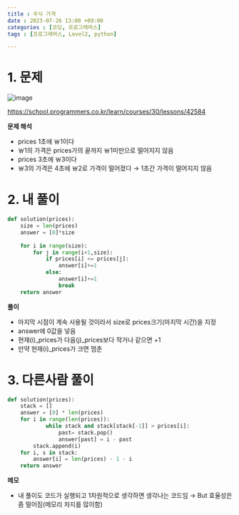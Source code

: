 ```yaml
---
title : 주식 가격
date : 2023-07-26 13:00 +09:00
categories : [코딩, 프로그래머스]
tags : [프로그래머스, Level2, python]

---
```

# 1. 문제
![image](https://github.com/mini0-0/mini0-0.github.io/assets/63296983/872d1acb-d4c4-4a7b-8535-d50ec6242504)

<https://school.programmers.co.kr/learn/courses/30/lessons/42584>

**문제 해석**

- prices 1초에 ￦1이다
- ￦1의 가격은 prices가의 끝까지 ￦1미만으로 떨어지지 않음
- prices 3초에 ￦3이다
- ￦3의 가격은 4초에 ￦2로 가격이 떨어졌다 → 1초간 가격이 떨어지지 않음

# 2. 내 풀이

```python
def solution(prices):
    size = len(prices)
    answer = [0]*size
    
    for i in range(size):
        for j in range(i+1,size):
            if prices[i] <= prices[j]:
                answer[i]+=1
            else:
                answer[i]+=1
                break
    return answer
```

**풀이**

- 마지막 시점이 계속 사용될 것이라서 size로 prices크기(마지막 시간)을 지정
- answer에 0값을 넣음
- 현재(i)_prices가 다음(j)_prices보다 작거나 같으면 +1
- 만약 현재(i)_prices가 크면 멈춘

# 3. 다른사람 풀이

```python
def solution(prices):
    stack = []
    answer = [0] * len(prices)
    for i in range(len(prices)):
            while stack and stack[stack[-1]] > prices[i]:
                past= stack.pop()
                answer[past] = i - past
        stack.append(i)
    for i, s in stack:
        answer[i] = len(prices) - 1 - i
    return answer
```

**메모**

- 내 풀이도 코드가 실행되고 1차원적으로 생각하면 생각나는 코드임 → But 효율성은 좀 떨어짐(메모리 차지를 많이함)


